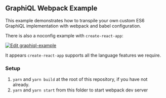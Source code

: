 ## GraphiQL Webpack Example

This example demonstrates how to transpile your own custom ES6 GraphiQL implementation with webpack and babel configuration.

There is also a noconfig example with `create-react-app`:

[![Edit graphiql-example](https://codesandbox.io/static/img/play-codesandbox.svg)](https://codesandbox.io/s/graphiql-example-nhzvc)

It appears `create-react-app` supports all the language features we require.

### Setup

1. `yarn` and `yarn build` at the root of this repository, if you have not already.
2. `yarn` and `yarn start` from this folder to start webpack dev server
